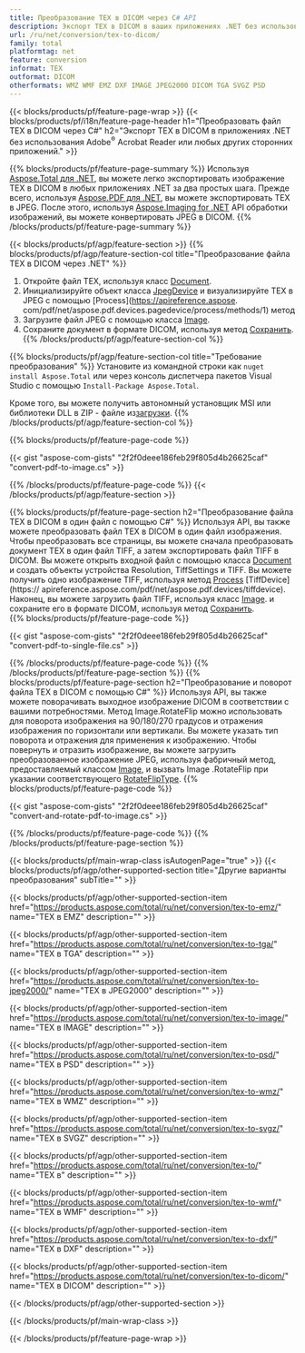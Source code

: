 ```yaml
---
title: Преобразование TEX в DICOM через C# API
description: Экспорт TEX в DICOM в ваших приложениях .NET без использования каких-либо сторонних приложений.
url: /ru/net/conversion/tex-to-dicom/
family: total
platformtag: net
feature: conversion
informat: TEX
outformat: DICOM
otherformats: WMZ WMF EMZ DXF IMAGE JPEG2000 DICOM TGA SVGZ PSD
---
```

{{< blocks/products/pf/feature-page-wrap >}}
{{< blocks/products/pf/i18n/feature-page-header h1="Преобразовать файл TEX в DICOM через C#" h2="Экспорт TEX в DICOM в приложениях .NET без использования Adobe<sup>&reg;</sup> Acrobat Reader или любых других сторонних приложений." >}}

{{% blocks/products/pf/feature-page-summary %}}
Используя [Aspose.Total для .NET](https://products.aspose.com/total/net/), вы можете легко экспортировать изображение TEX в DICOM в любых приложениях .NET за два простых шага. Прежде всего, используя [Aspose.PDF для .NET](https://products.aspose.com/pdf/net/), вы можете экспортировать TEX в JPEG. После этого, используя [Aspose.Imaging for .NET](https://products.aspose.com/imaging/net/) API обработки изображений, вы можете конвертировать JPEG в DICOM.
{{% /blocks/products/pf/feature-page-summary  %}}

{{< blocks/products/pf/agp/feature-section >}}
{{% blocks/products/pf/agp/feature-section-col title="Преобразование файла TEX в DICOM через .NET" %}}
1. Откройте файл TEX, используя класс [Document](https://apireference.aspose.com/pdf/net/aspose.pdf/document).
2. Инициализируйте объект класса [JpegDevice](https://apireference.aspose.com/pdf/net/aspose.pdf.devices/jpegdevice) и визуализируйте TEX в JPEG с помощью [Process](https://apireference.aspose. com/pdf/net/aspose.pdf.devices.pagedevice/process/methods/1) метод
3. Загрузите файл JPEG с помощью класса [Image](https://apireference.aspose.com/imaging/net/aspose.imaging/image).
4. Сохраните документ в формате DICOM, используя метод [Сохранить](https://apireference.aspose.com/imaging/net/aspose.imaging.image/save/methods/4).
{{% /blocks/products/pf/agp/feature-section-col %}}

{{% blocks/products/pf/agp/feature-section-col title="Требование преобразования" %}}
Установите из командной строки как ```nuget install Aspose.Total``` или через консоль диспетчера пакетов Visual Studio с помощью ```Install-Package Aspose.Total```.

Кроме того, вы можете получить автономный установщик MSI или библиотеки DLL в ZIP - файле из[загрузки](https://downloads.aspose.com/total/net).
{{% /blocks/products/pf/agp/feature-section-col %}}

{{% blocks/products/pf/feature-page-code %}}

{{< gist "aspose-com-gists" "2f2f0deee186feb29f805d4b26625caf" "convert-pdf-to-image.cs" >}}


{{% /blocks/products/pf/feature-page-code %}}
{{< /blocks/products/pf/agp/feature-section >}}

{{% blocks/products/pf/feature-page-section  h2="Преобразование файла TEX в DICOM в один файл с помощью С#" %}}
Используя API, вы также можете преобразовать файл TEX в DICOM в один файл изображения. Чтобы преобразовать все страницы, вы можете сначала преобразовать документ TEX в один файл TIFF, а затем экспортировать файл TIFF в DICOM. Вы можете открыть входной файл с помощью класса [Document](https://apireference.aspose.com/pdf/net/aspose.pdf/document) и создать объекты устройства Resolution, TiffSettings и TIFF. Вы можете получить одно изображение TIFF, используя метод [Process](https://apireference.aspose.com/pdf/net/aspose.pdf.devices.documentdevice/process/methods/3) [TiffDevice](https:// apireference.aspose.com/pdf/net/aspose.pdf.devices/tiffdevice). Наконец, вы можете загрузить файл TIFF, используя класс [Image](https://apireference.aspose.com/imaging/net/aspose.imaging/image).
и сохраните его в формате DICOM, используя метод [Сохранить](https://apireference.aspose.com/imaging/net/aspose.imaging.image/save/methods/4).  
{{% blocks/products/pf/feature-page-code %}}

{{< gist "aspose-com-gists" "2f2f0deee186feb29f805d4b26625caf" "convert-pdf-to-single-file.cs" >}}

{{% /blocks/products/pf/feature-page-code  %}}
{{% /blocks/products/pf/feature-page-section %}}
{{% blocks/products/pf/feature-page-section  h2="Преобразование и поворот файла TEX в DICOM с помощью C#" %}}
Используя API, вы также можете поворачивать выходное изображение DICOM в соответствии с вашими потребностями. Метод Image.RotateFlip можно использовать для поворота изображения на 90/180/270 градусов и отражения изображения по горизонтали или вертикали. Вы можете указать тип поворота и отражения для применения к изображению. Чтобы повернуть и отразить изображение, вы можете загрузить преобразованное изображение JPEG, используя фабричный метод, предоставляемый классом [Image](https://apireference.aspose.com/imaging/net/aspose.imaging/image), и вызвать Image .RotateFlip при указании соответствующего [RotateFlipType](https://apireference.aspose.com/imaging/net/aspose.imaging/rotatefliptype). 
{{% blocks/products/pf/feature-page-code %}}

{{< gist "aspose-com-gists" "2f2f0deee186feb29f805d4b26625caf" "convert-and-rotate-pdf-to-image.cs" >}}

{{% /blocks/products/pf/feature-page-code  %}}
{{% /blocks/products/pf/feature-page-section %}}

{{< blocks/products/pf/main-wrap-class isAutogenPage="true" >}}
{{< blocks/products/pf/agp/other-supported-section title="Другие варианты преобразования" subTitle="" >}}

{{< blocks/products/pf/agp/other-supported-section-item href="https://products.aspose.com/total/ru/net/conversion/tex-to-emz/" name="TEX в EMZ" description="" >}}

{{< blocks/products/pf/agp/other-supported-section-item href="https://products.aspose.com/total/ru/net/conversion/tex-to-tga/" name="TEX в TGA" description="" >}}

{{< blocks/products/pf/agp/other-supported-section-item href="https://products.aspose.com/total/ru/net/conversion/tex-to-jpeg2000/" name="TEX в JPEG2000" description="" >}}

{{< blocks/products/pf/agp/other-supported-section-item href="https://products.aspose.com/total/ru/net/conversion/tex-to-image/" name="TEX в IMAGE" description="" >}}

{{< blocks/products/pf/agp/other-supported-section-item href="https://products.aspose.com/total/ru/net/conversion/tex-to-psd/" name="TEX в PSD" description="" >}}

{{< blocks/products/pf/agp/other-supported-section-item href="https://products.aspose.com/total/ru/net/conversion/tex-to-wmz/" name="TEX в WMZ" description="" >}}

{{< blocks/products/pf/agp/other-supported-section-item href="https://products.aspose.com/total/ru/net/conversion/tex-to-svgz/" name="TEX в SVGZ" description="" >}}

{{< blocks/products/pf/agp/other-supported-section-item href="https://products.aspose.com/total/ru/net/conversion/tex-to/" name="TEX в" description="" >}}

{{< blocks/products/pf/agp/other-supported-section-item href="https://products.aspose.com/total/ru/net/conversion/tex-to-wmf/" name="TEX в WMF" description="" >}}

{{< blocks/products/pf/agp/other-supported-section-item href="https://products.aspose.com/total/ru/net/conversion/tex-to-dxf/" name="TEX в DXF" description="" >}}

{{< blocks/products/pf/agp/other-supported-section-item href="https://products.aspose.com/total/ru/net/conversion/tex-to-dicom/" name="TEX в DICOM" description="" >}}



{{< /blocks/products/pf/agp/other-supported-section >}}

{{< /blocks/products/pf/main-wrap-class >}}

{{< /blocks/products/pf/feature-page-wrap >}}